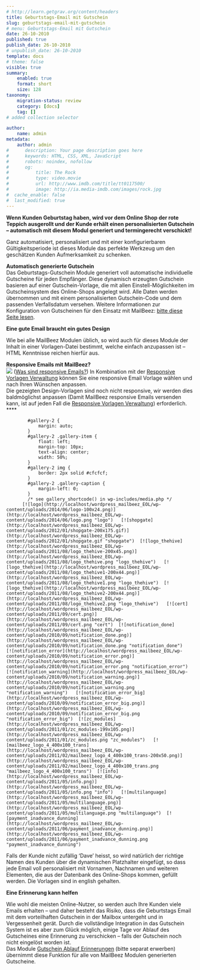 ```yaml
---
# http://learn.getgrav.org/content/headers
title: Geburtstags-Email mit Gutschein
slug: geburtstags-email-mit-gutschein
# menu: Geburtstags-Email mit Gutschein
date: 26-10-2010
published: true
publish_date: 26-10-2010
# unpublish_date: 26-10-2010
template: docs
# theme: false
visible: true
summary:
    enabled: true
    format: short
    size: 128
taxonomy:
    migration-status: review
    category: [docs]
    tag: []
# added collection selector

author:
    name: admin
metadata:
    author: admin
#      description: Your page description goes here
#      keywords: HTML, CSS, XML, JavaScript
#      robots: noindex, nofollow
#      og:
#          title: The Rock
#          type: video.movie
#          url: http://www.imdb.com/title/tt0117500/
#          image: http://ia.media-imdb.com/images/rock.jpg
#  cache_enable: false
#  last_modified: true
---
```


**Wenn Kunden Geburtstag haben, wird vor dem Online Shop der rote Teppich ausgerollt und der Kunde erhält einen personalisierten Gutschein – automatisch mit diesem Modul generiert und termingerecht verschickt!**

Ganz automatisiert, personalisiert und mit einer konfigurierbaren Gültigkeitsperiode ist dieses Module das perfekte Werkzeug um den geschätzen Kunden Aufmerksamkeit zu schenken.

**Automatisch generierte Gutschein**  
 Das Geburtstags-Gutschein Module generiert voll automatische individuelle Gutscheine für jeden Empfänger. Diese dynamisch erzeugten Gutschein basieren auf einer Gutschein-Vorlage, die mit allen Einstell-Möglichkeiten im Gutscheinsystem des Online-Shops angelegt wird. Alle Daten werden übernommen und mit einem personalisierten Gutschein-Code und dem passenden Verfallsdatum versehen. Weitere Informationen zur Konfiguration von Gutscheinen für den Einsatz mit MailBeez: [bitte diese Seite lesen](http://www.mailbeez.de/blog/configuring-coupons-mailbeez-campaigns/ "Configuring coupons for Mailbeez Campaigns").

**Eine gute Email braucht ein gutes Design**

Wie bei alle MailBeez Modulen üblich, so wird auch für dieses Module der Inhalt in einer Vorlagen-Datei bestimmt, welche einfach anzupassen ist – HTML Kenntnisse reichen hierfür aus.

**Responsive Emails mit MailBeez?**  
![](http://www.mailbeez.com/images/responsive.png) ([Was sind responsive Emails?](http://www.mailbeez.de/dokumentation/responsive-emails/)) In Kombination mit der [Responsive Vorlagen Verwaltung](http://www.mailbeez.de/dokumentation/mailbeez/config_tmplmngr) können Sie eine responsive Email Vorlage wählen und nach Ihren Wünschen anpassen.  
Die gezeigten Design-Vorlagen sind noch nicht responsive, wir werden dies baldmöglichst anpassen (Damit MailBeez responsive Emails versenden kann, ist auf jeden Fall die [Responsive Vorlagen Verwaltung](http://www.mailbeez.de/dokumentation/mailbeez/config_tmplmngr)) erforderlich. ****

 
			#gallery-2 {
				margin: auto;
			}
			#gallery-2 .gallery-item {
				float: left;
				margin-top: 10px;
				text-align: center;
				width: 50%;
			}
			#gallery-2 img {
				border: 2px solid #cfcfcf;
			}
			#gallery-2 .gallery-caption {
				margin-left: 0;
			}
			/* see gallery_shortcode() in wp-includes/media.php */
		  [![logo](http://localhost/wordpress_mailbeez_EOL/wp-content/uploads/2014/06/logo-100x24.png)](http://localhost/wordpress_mailbeez_EOL/wp-content/uploads/2014/06/logo.png "logo")   [![shopgate](http://localhost/wordpress_mailbeez_EOL/wp-content/uploads/2012/01/shopgate-200x175.gif)](http://localhost/wordpress_mailbeez_EOL/wp-content/uploads/2012/01/shopgate.gif "shopgate")  [![logo_thehive](http://localhost/wordpress_mailbeez_EOL/wp-content/uploads/2011/08/logo_thehive-200x45.png)](http://localhost/wordpress_mailbeez_EOL/wp-content/uploads/2011/08/logo_thehive.png "logo_thehive")   [![logo_thehive](http://localhost/wordpress_mailbeez_EOL/wp-content/uploads/2011/08/logo_thehive1-200x44.png)](http://localhost/wordpress_mailbeez_EOL/wp-content/uploads/2011/08/logo_thehive1.png "logo_thehive")  [![logo_thehive](http://localhost/wordpress_mailbeez_EOL/wp-content/uploads/2011/08/logo_thehive2-200x44.png)](http://localhost/wordpress_mailbeez_EOL/wp-content/uploads/2011/08/logo_thehive2.png "logo_thehive")   [![cert](http://localhost/wordpress_mailbeez_EOL/wp-content/uploads/2011/09/cert.png)](http://localhost/wordpress_mailbeez_EOL/wp-content/uploads/2011/09/cert.png "cert")  [![notification_done](http://localhost/wordpress_mailbeez_EOL/wp-content/uploads/2010/09/notification_done.png)](http://localhost/wordpress_mailbeez_EOL/wp-content/uploads/2010/09/notification_done.png "notification_done")   [![notification_error](http://localhost/wordpress_mailbeez_EOL/wp-content/uploads/2010/09/notification_error.png)](http://localhost/wordpress_mailbeez_EOL/wp-content/uploads/2010/09/notification_error.png "notification_error")  [![notification_warning](http://localhost/wordpress_mailbeez_EOL/wp-content/uploads/2010/09/notification_warning.png)](http://localhost/wordpress_mailbeez_EOL/wp-content/uploads/2010/09/notification_warning.png "notification_warning")   [![notification_error_big](http://localhost/wordpress_mailbeez_EOL/wp-content/uploads/2010/09/notification_error_big.png)](http://localhost/wordpress_mailbeez_EOL/wp-content/uploads/2010/09/notification_error_big.png "notification_error_big")  [![zc_modules](http://localhost/wordpress_mailbeez_EOL/wp-content/uploads/2011/01/zc_modules-199x105.png)](http://localhost/wordpress_mailbeez_EOL/wp-content/uploads/2011/01/zc_modules.png "zc_modules")   [![mailbeez_logo_4_400x100_trans](http://localhost/wordpress_mailbeez_EOL/wp-content/uploads/2011/02/mailbeez_logo_4_400x100_trans-200x50.png)](http://localhost/wordpress_mailbeez_EOL/wp-content/uploads/2011/02/mailbeez_logo_4_400x100_trans.png "mailbeez_logo_4_400x100_trans")  [![info](http://localhost/wordpress_mailbeez_EOL/wp-content/uploads/2011/05/info.png)](http://localhost/wordpress_mailbeez_EOL/wp-content/uploads/2011/05/info.png "info")   [![multilanguage](http://localhost/wordpress_mailbeez_EOL/wp-content/uploads/2011/05/multilanguage.png)](http://localhost/wordpress_mailbeez_EOL/wp-content/uploads/2011/05/multilanguage.png "multilanguage")  [![payment_inadvance_dunning](http://localhost/wordpress_mailbeez_EOL/wp-content/uploads/2011/06/payment_inadvance_dunning.png)](http://localhost/wordpress_mailbeez_EOL/wp-content/uploads/2011/06/payment_inadvance_dunning.png "payment_inadvance_dunning") 

Falls der Kunde nicht zufällig ‘Dave’ heisst, so wird natürlich der richtige Namen des Kunden über die dynamischen Platzhalter eingefügt, so dass jede Email voll personalisiert mit Vornamen, Nachnamen und weiteren Elementen, die aus der Datenbank des Online-Shops kommen, gefüllt werden. Die Vorlagen sind in english gehalten.

**Eine Erinnerung kann helfen**

Wie wohl die meisten Online-Nutzer, so werden auch Ihre Kunden viele Emails erhalten – und daher besteht das Risiko, dass die Geburtstags Email mit dem vorteilhaften Gutschein in der Mailbox untergeht und in Vergessenheit gerät. Durch die vollständige Integration in das Gutschein System ist es aber zum Glück möglich, einige Tage vor Ablauf des Gutscheines eine Erinnerung zu verschicken – falls der Gutschein noch nicht eingelöst worden ist.  
 Das Module [Gutschein Ablauf Erinnerungen](http://www.mailbeez.de/dokumentation/mailbeez/coupon_expire/ "Gutschein Ablauf Erinnerung") (bitte separat erwerben) übernimmt diese Funktion für alle von MailBeez Modulen generierten Gutscheine.
